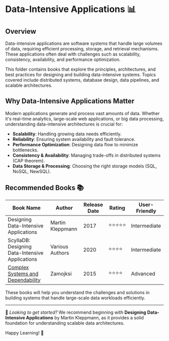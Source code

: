 # Data-Intensive Applications 📊

## Overview
Data-intensive applications are software systems that handle large volumes of data, requiring efficient processing, storage, and retrieval mechanisms. These applications often deal with challenges such as scalability, consistency, availability, and performance optimization.

This folder contains books that explore the principles, architectures, and best practices for designing and building data-intensive systems. Topics covered include distributed systems, database design, data pipelines, and scalable architectures.

## Why Data-Intensive Applications Matter
Modern applications generate and process vast amounts of data. Whether it's real-time analytics, large-scale web applications, or big data processing, understanding data-intensive architectures is crucial for:
- **Scalability**: Handling growing data needs efficiently.
- **Reliability**: Ensuring system availability and fault tolerance.
- **Performance Optimization**: Designing data flow to minimize bottlenecks.
- **Consistency & Availability**: Managing trade-offs in distributed systems (CAP theorem).
- **Data Storage & Processing**: Choosing the right storage models (SQL, NoSQL, NewSQL).

## Recommended Books 📚

| Book Name | Author | Release Date | Rating | User-Friendly |
|-----------|--------|-------------|--------|--------------|
| Designing Data-Intensive Applications | Martin Kleppmann | 2017 | ⭐⭐⭐⭐⭐ | Intermediate |
| ScyllaDB: Designing Data-Intensive Applications | Various Authors | 2020 | ⭐⭐⭐⭐ | Intermediate |
| [Complex Systems and Dependability](../System%20Design/Complex%20Systems%20and%20Dependability%20-%20Zamojski.pdf) | Zamojksi | 2015 | ⭐⭐⭐⭐ | Advanced |

These books will help you understand the challenges and solutions in building systems that handle large-scale data workloads efficiently.

---
🔹 *Looking to get started?* We recommend beginning with **Designing Data-Intensive Applications** by Martin Kleppmann, as it provides a solid foundation for understanding scalable data architectures.

Happy Learning! 🚀

